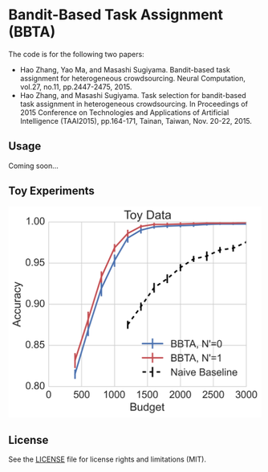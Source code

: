 # Bandit-Based Task Assignment (BBTA)

The code is for the following two papers:
  - Hao Zhang, Yao Ma, and Masashi Sugiyama.
Bandit-based task assignment for heterogeneous crowdsourcing.
Neural Computation, vol.27, no.11, pp.2447-2475, 2015.
  - Hao Zhang, and Masashi Sugiyama.
Task selection for bandit-based task assignment in heterogeneous crowdsourcing.
In Proceedings of 2015 Conference on Technologies and Applications of Artificial Intelligence (TAAI2015), pp.164-171, Tainan, Taiwan, Nov. 20-22, 2015.

## Usage

Coming soon...

## Toy Experiments

![alt text](https://github.com/justhao/bbta/blob/master/demo.png "Results on Toy Data")

## License

See the [LICENSE](LICENSE.md) file for license rights and limitations (MIT).
